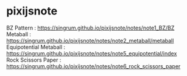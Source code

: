 # pixijsnote  
BZ Pattern : https://singrum.github.io/pixijsnote/notes/note1_BZ/BZ  
Metaball : https://singrum.github.io/pixijsnote/notes/note2_metaball/metaball  
Equipotential Metaball : https://singrum.github.io/pixijsnote/notes/note5_equipotential/index  
Rock Scissors Paper : https://singrum.github.io/pixijsnote/notes/note6_rock_scissors_paper

